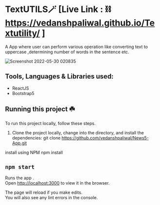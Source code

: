 # TextUTILS🪄  [Live Link : ⛓ https://vedanshpaliwal.github.io/Textutility/ ]
A App where user can perform various operation like converting text to uppercase ,determining number of words in the sentence etc. 


![Screenshot 2022-05-30 020835](https://user-images.githubusercontent.com/67954788/170890573-7cac2718-494c-4b23-a558-4f2c6809b5fe.png)

## Tools, Languages & Libraries used:
* ReactJS
* Bootstrap5

## Running this project ☘️
To run this project locally, follow these steps.

1. Clone the project locally, change into the directory, and install the dependencies:
git clone https://github.com/vedanshpaliwal/News5-App.git

install using NPM
npm install

## `npm start`

Runs the app .\
Open [http://localhost:3000](http://localhost:3000) to view it in the browser.

The page will reload if you make edits.\
You will also see any lint errors in the console.




